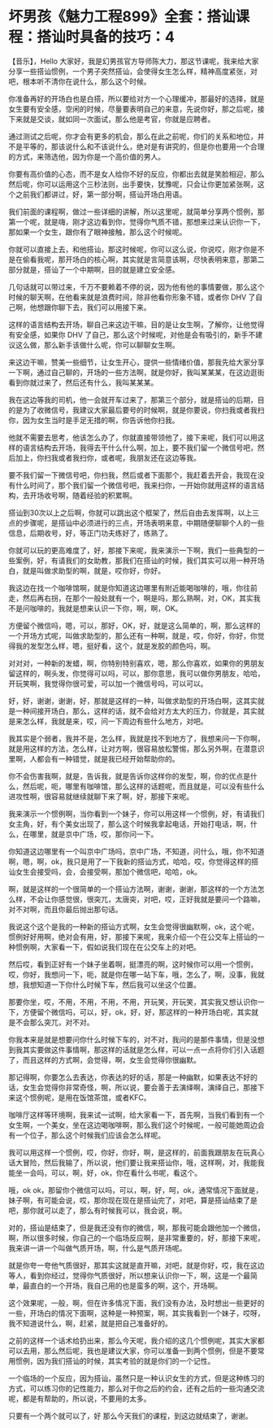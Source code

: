 # 坏男孩《魅力工程899》全套：搭讪课程：搭讪时具备的技巧：4

【音乐】，Hello 大家好，我是幻男孩官方导师陈大力，那这节课呢，我来给大家分享一些搭讪惯例，一个男子突然搭讪，会使得女生怎么样，精神高度紧张，对吧，根本听不清你在说什么，那么这个时候。

你准备再好的开场白也是白搭，所以要给对方一个心理缓冲，那最好的选择，就是女生要有安全感，空闲的时候，尽量要表明自己的来意，先说你好，那之后呢，接下来就是交谈，就如同一次面试，那么他是考官，你就是应聘者。

通过测试之后呢，你才会有更多的机会，那么在此之前呢，你们的关系和地位，并不是平等的，那该说什么和不该说什么，绝对是有讲究的，但是你也要用一个合理的方式，来筛选他，因为你是一个高价值的男人。

你要有高价值的心态，而不是女人给你不好的反应，你都出去就是笑脸相迎，那么然后呢，你可以运用这个三秒法则，出手要快，犹豫呢，只会让你更加紧张啊，这个之前我们都讲过，好，第一部分啊，搭讪开场白用语。

我们前面的课程啊，做过一些详细的讲解，所以这里呢，就简单分享两个惯例，那第一个呢，就是嗨，刚才这边看到你，觉得你气质不错，那想来过来认识你一下，那如果一个女生，跟你有了眼神接触，那么这个时候呢。

你就可以直接上去，和他搭讪，那这时候呢，你可以这么说，你说哎，刚才你是不是在偷看我呢，那开场白的核心啊，其实就是言简意该啊，尽快表明来意，那第二部分就是，搭讪了一个中期啊，目的就是建立安全感。

几句话就可以带过来，千万不要赖着不停的说，因为他有他的事情要做，那么这个时候的聊天啊，在他看来就是浪费时间，除非他看你形象不错，或者你 DHV 了自己啊，他想跟你聊下去，我们可以用接下来。

这样的语言结构去开场，聊自己来这边干嘛，目的是让女生啊，了解你，让他觉得有安全感，如果你 DHV 了自己，那么这个时候呢，对他是会有吸引的，新手不建议这么做，那么新手该做什么呢，你可以聊聊女生啊。

来这边干嘛，赞美一些细节，让女生开心，提供一些情绪价值，那我先给大家分享一下啊，通过自己聊的，开场的一些方法啊，就是你好，我叫某某某，在这边逛街看到你就过来了，然后还有什么，我叫某某某。

我在这边等我的司机，他一会就开车过来了，那第三个部分，就是搭讪的后期，目的是为了收微信号，我建议大家最后要号的时候啊，就是你要说，你扫我或者我扫你，因为女生当时是手足无措的啊，你告诉他你扫我。

他就不需要去思考，他该怎么办了，你就直接带领他了，接下来呢，我们可以用这样的语言结构去开场，我得去干什么什么啊，加上，要不我们留一个微信号吧，然后加上，你扫我或者我扫你，或者呢，我朋友还在这边等我。

要不我们留一下微信号吧，你扫我，然后或者下面那个，我赶着去开会，我现在没有什么时间了，那个我们留一个微信号吧，我来扫你，一开始你就用这样的语言结构，去开场收号啊，随着经验的积累啊。

搭讪到30次以上之后啊，你就可以跳出这个框架了，然后自由去发挥啊，以上三点的步骤呢，是搭讪中必须进行的三点，开场表明来意，中期随便聊聊个人的一些信息，后期收号，好，等正门功夫练好了，练熟了。

你就可以玩的更高难度了，好，那接下来呢，我来演示一下啊，我们一些典型的一些案例，好，有请我们的女助教，那我们在搭讪的时候，我们其实可以用一种开场白，就是叫做求助型的啊，就是，哎你好，你好。

我这边在找一个咖啡馆啊，就是你知道这边哪里有附近能喝咖啡的，哦，你往前走，然后再右拐，在那个一般处就有一个，啊是吗，那么熟啊，对，OK，其实我不是问咖啡的，我就是想来认识一下你，啊，啊，OK。

方便留个微信吗，嗯，可以，那好，OK，好，就是这么简单的，啊，那么这样的一个开场方式呢，叫做求助型的，那么还有一种啊，就是，哎，你好，你好，你觉得我的发型怎么样，嗯，挺好看，这个，就是发胶的颜色吗，啊。

对对对，一种新的发蜡，啊，你特别特别喜欢，嗯，那么你喜欢，如果你的男朋友留这样的，啊头发，你觉得可以吗，可以，那你意思，我可以做你男朋友，哈哈，开玩笑啊，我觉得你很可爱，可以加一个微信号吗，可以可以。

好，好，谢谢，谢谢，好，那就是这样的一种，叫做求助型的开场白啊，这其实就是一种间接开场白，那么，这样的话，就不会给对方太大的压力，你就是，其实就是来怎么样，我就是来，哎，问一下周边有些什么地方，对吧。

我其实是个弱者，我并不是，怎么样，我就是找不到地方了，我想来问一下你啊，就是用这样的方法，怎么样，让对方啊，很容易放松警惕，那么另外啊，在潜意识里啊，人都会有一种错觉，就是我已经开始帮助你的。

你不会伤害我啊，就是，告诉我，就是告诉你这样你的发型，啊，你的优点是什么，然后呢，呃，哪里有咖啡馆，那么这样的话题呢，而且就是，可以没有些什么进攻性啊，很容易就继续就聊下来了啊，好，那接下来呢。

我来演示一个惯例啊，当你看到一个妹子，你可以用这样一个惯例，好，有请我们女主角，好，有个美女出现了，那么这个时候我拿起电话，开始打电话，啊，什么，在哪里，就是京中广场，哎，那你问一下。

你知道这边哪里有一个叫京中广场吗，京中广场，不知道，问什么，哦，你不知道啊，嗯，啊，ok，我只是用了一下我新的搭讪方式，哈哈，哎，你觉得这样的搭讪女生会接受吗，会，会接受啊，那加个微信吧，哈哈，ok。

啊，就是这样的一个很简单的一个搭讪方法啊，谢谢，谢谢，那这样的一个方法怎么样，不会让你感觉很，很突兀，太唐突，对吧，哎，正好我就是要问一个路嘛，对不对啊，而且你最后抛出那句话。

我说这个这个是我的一种新的搭讪方式啊，女生会觉得很幽默啊，ok，这个呢，惯例好好用啊，绝对会有用，好，那接下来呢，我来介绍一个在公交车上搭讪的一种惯例啊，大家看一下，假如说我们现在在公交车上的对吧。

然后哎，看到正好有一个妹子坐着啊，挺漂亮的啊，这时候你可以用一个惯例，哎，你好，我想问一下，呃，就是你在哪一站下车，哦，怎么了，啊，没事，我就想，我想知道一下你什么时候下车，然后我可以坐这个位置。

那要你坐，哎，不用，不用，不用，不用，开玩笑，开玩笑，其实我又想认识你一下，方便留个微信吗，可以，好，ok，好，好，那这样的一种开场白呢，其实就是不会那么突兀，对不对。

你我本来是就是想要问你什么时候下车的，对不对，我问的是那件事情，但是没想到我其实要做这件事情啊，那这样的话就是怎么样，可以一点一点将你们引入话题了，而且这样的方式啊，会觉得，啊，女生会觉得你很幽默。

那记得啊，你要怎么去表达，你表达的好的话，那是一种幽默，如果表达不好的话，女生会觉得你非常奇怪，啊，所以说，要会善于去演绎啊，演绎自己，那接下来这个惯例呢，是用在饭馆茶馆，或者KFC。

咖啡厅这样等环境啊，我来试一试啊，给大家看一下，首先啊，当我们看到有一个女生啊，一个美女，坐在这边喝咖啡啊，那么我们这个时候呢，一般可能她周边会有一个位子，那么这个时候我们应该会怎么样呢。

我可以用这样一个惯例，哎，你好，你好，啊，是这样的，前面我跟朋友在玩真心话大冒险，然后我输了，所以说，他们要让我来搭讪你，哦，这样啊，对，我能我能坐一会吗，可以，啊，好，ok，你在看什么书呢，看这个。

哦，ok ok，那留你个微信可以吗，可以，啊，好，呵，ok，通常情况下面就是，妹子啊，有可能会说，哎，那你现在现在是搭讪完了，对吧，算是搭讪结束了是吧，那你就可以走了，那么有时候我可以，我会说，啊。

对的，搭讪是结束了，但是我还没有你的微信，啊，那我可能会跟他加一个微信，啊，所以很多时候，你自己的一个临场反应啊，是非常重要的，好，那接下来呢，我来讲一讲一个叫做气质开场，啊，什么是气质开场呢。

就是你夸一夸他气质很好，那其实这就是直开嘛，对吧，就是你好，哎，我在这边等人，看到你经过，觉得你气质很好，所以想来认识你一下，啊，这是一个最简单，最直白的一个开场，我自己用的也是蛮多的啊，这个，开场啊。

这个效果呢，一般，啊，但在许多情况下面，我们没有办法，及时想出一些更好的一些，开场白的情况下面啊，这种是一种预案，啊，其实我看到一个妹子，哎呀，我不知道说什么，啊，赶紧，就是把自己准备好的。

之前的这样一个话术给扔出来，那么今天呢，我介绍的这几个惯例呢，其实大家都可以去用，那么然后呢，我也是建议大家，你可以准备一到两个惯例，但是不要常用惯例，因为我们搭讪的时候，其实考验的就是你们的一个记性。

一个临场的一个反应，因为搭讪，虽然只是一种认识女生的方式，但是这种练习的方式，可以练习你的记性能力，那么对于你之后的约会，还有之后的一些沟通交流呢，都是有帮助的，所以说，不要用的太多。

只要有一个两个就可以了，好 那么今天我们的课程，到这边就结束了，谢谢。